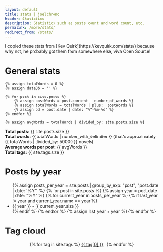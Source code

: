 ```yaml
---
layout: default
title: stats | joelchrono
header: Statistics
description: Statistics such as posts count and word count, etc.
permalink: /more/stats/
redirect_from: /stats/
---
```


<article markdown="1">
I copied these stats from [Kev Quirk](https://kevquirk.com/stats/) because why not, he probably got them from somewhere else, viva Open Source!
</article>

# General stats
<article markdown="1">

	{% assign totalWords = 0 %}
	{% assign dateOb = '' %}

	{% for post in site.posts %}
		{% assign postWords = post.content | number_of_words %}
		{% assign totalWords = totalWords | plus:  postWords %}
		{% assign pd = post.date | date: "%Y-%m-%d" %}
	{% endfor %}

	{% assign avgWords = totalWords | divided_by: site.posts.size %}

**Total posts:** {{ site.posts.size }} <br>
**Total words:** {{ totalWords | number_with_delimiter }} (that's approximately {{ totalWords | divided_by: 50000 }} novels)<br>
**Average words per post:** {{ avgWords }} <br>
**Total tags:** {{ site.tags.size }}

</article>

# Posts by year
<article  markdown="1">
<ul class="posts">
  {% assign posts_per_year = site.posts | group_by_exp: "post", "post.date | date: '%Y'" %}
  {% for post in site.posts %}
    {% assign year = post.date | date: "%Y" %}
    {% for current_year in posts_per_year %}
      {% if last_year != year and current_year.name == year %}
        <li class="year">{{ year }} - {{ current_year.size }}</li>
      {% endif %}
    {% endfor %}
    {% assign last_year = year %}
  {% endfor %}
</ul>
</article>

# Tag cloud
<article markdown="1">
<center>
{% for tag in site.tags %}
<a href="/tags/{{ tag[0] }}/" style="padding-right: .4rem;line-height: 1.1;font-size: {{ tag[1] | size | times: 1.3 | plus: 12 }}px;">{{ tag[0] }}</a> 
{% endfor %}
</center>

</article>

